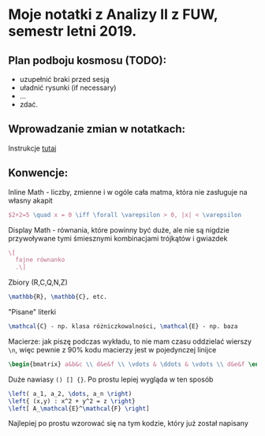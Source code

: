 # Moje notatki z Analizy II z FUW, semestr letni 2019.
## Plan podboju kosmosu (TODO):
* uzupełnić braki przed sesją
* uładnić rysunki (if necessary)
* ...
* zdać.

## Wprowadzanie zmian w notatkach:
Instrukcje [tutaj](../master/how_to_contribute.md)


## Konwencje:

Inline Math - liczby, zmienne i w ogóle cała matma, która nie zasługuje na własny akapit
```LaTeX
$2+2=5 \quad x = 0 \iff \forall \varepsilon > 0, |x| < \varepsilon
```

Display Math - równania, które powinny być duże, ale nie są nigdzie przywoływane tymi śmiesznymi kombinacjami trójkątów i gwiazdek
```LaTeX
\[
  fajne równanko
  .\]
```

Zbiory (R,C,Q,N,Z)
```LaTeX
\mathbb{R}, \mathbb{C}, etc.
```

"Pisane" literki
```LaTeX
\mathcal{C} - np. klasa różniczkowalności, \mathcal{E} - np. baza 
```

Macierze: jak piszę podczas wykładu, to nie mam czasu oddzielać wierszy `\n`, więc pewnie z 90% kodu macierzy jest w pojedynczej linijce 
```LaTeX
\begin{bmatrix} a&b&c \\ d&e&f \\ \vdots & \ddots & \vdots \\ d&e&f \end{bmatrix}
```

Duże nawiasy `() [] {}`. Po prostu lepiej wygląda w ten sposób
```LaTeX
\left( a_1, a_2, \dots, a_n \right)
\left{ (x,y) : x^2 + y^2 = z \right}
\left[ A_\mathcal{E}^\mathcal{F} \right]
```

Najlepiej po prostu wzorować się na tym kodzie, który już został napisany
